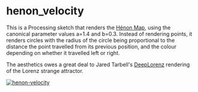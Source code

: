 henon_velocity
==============

This is a Processing sketch that renders the [Hénon Map](http://en.wikipedia.org/wiki/Hénon_map), using the canonical parameter values a=1.4 and b=0.3. Instead of rendering points, it renders circles with the radius of the circle being proportional to the distance the point travelled from its previous position, and the colour depending on whether it travelled left or right.

The aesthetics owes a great deal to Jared Tarbell's [DeepLorenz](http://www.complexification.net/gallery/machines/deeplorenz/) rendering of the Lorenz strange attractor.

[![henon-velocity](http://f.cl.ly/items/3c1q2D0A2i150E1G1X0v/henon_small.jpg)](http://f.cl.ly/items/3k3s2v093Z0U2a3j053G/henon.jpg)
